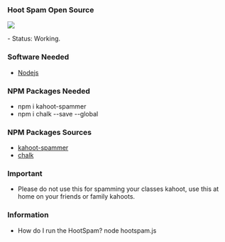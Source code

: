 ### Hoot Spam Open Source
<p>
    <a href="https://www.codefactor.io/repository/github/iuseyahoo/hootspam">
        <img src="https://www.codefactor.io/Content/badges/APlus.svg">
    </a>
</p>
- Status: Working.

### Software Needed
- [Nodejs](https://nodejs.org/en/download/)

### NPM Packages Needed
- npm i kahoot-spammer
- npm i chalk --save --global

### NPM Packages Sources
- [kahoot-spammer](https://www.npmjs.com/package/kahoot-spammer)
- [chalk](https://www.npmjs.com/package/chalk)

### Important
- Please do not use this for spamming your classes kahoot, use this at home on your friends or family kahoots.

### Information
- How do I run the HootSpam? node hootspam.js
